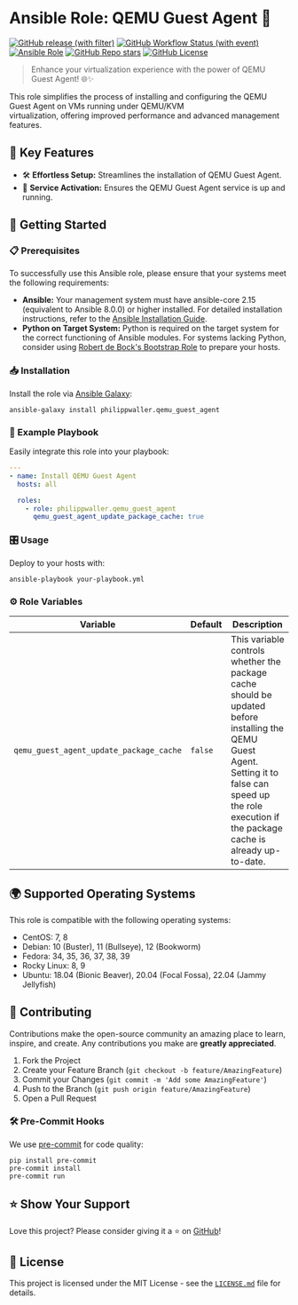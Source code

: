 # Ansible Role: QEMU Guest Agent 🚀
[![GitHub release (with filter)](https://img.shields.io/github/v/release/philippwaller/ansible-role-qemu_guest_agent)](https://github.com/philippwaller/ansible-role-qemu_guest_agent/releases)
[![GitHub Workflow Status (with event)](https://img.shields.io/github/actions/workflow/status/philippwaller/ansible-role-qemu_guest_agent/ci.yaml)](https://github.com/philippwaller/ansible-role-qemu_guest_agent/actions/workflows/ci.yaml)
[![Ansible Role](https://img.shields.io/ansible/role/d/philippwaller/qemu_guest_agent)](https://galaxy.ansible.com/ui/standalone/roles/philippwaller/qemu_guest_agent/)
[![GitHub Repo stars](https://img.shields.io/github/stars/philippwaller/ansible-role-qemu_guest_agent)](https://github.com/philippwaller/ansible-role-qemu_guest_agent)
[![GitHub License](https://img.shields.io/github/license/philippwaller/ansible-role-qemu_guest_agent)](https://github.com/philippwaller/ansible-role-qemu_guest_agent/blob/main/LICENSE.md)

> Enhance your virtualization experience with the power of QEMU Guest Agent! 🌐✨

This role simplifies the process of installing and configuring the QEMU Guest Agent on VMs running under QEMU/KVM      
virtualization, offering improved performance and advanced management features.

## 🌟 Key Features

- 🛠 **Effortless Setup:** Streamlines the installation of QEMU Guest Agent.
- 🚀 **Service Activation:** Ensures the QEMU Guest Agent service is up and running.

## 🚀 Getting Started

### 📋 Prerequisites

To successfully use this Ansible role, please ensure that your systems meet the following requirements:

- **Ansible:** Your management system must have ansible-core 2.15 (equivalent to Ansible 8.0.0) or higher installed. For
detailed installation instructions, refer to the [Ansible Installation Guide](https://docs.ansible.com/ansible/latest/installation_guide/index.html).
- **Python on Target System:** Python is required on the target system for the correct functioning of Ansible modules. 
For systems lacking Python, consider using [Robert de Bock's Bootstrap Role](https://galaxy.ansible.com/robertdebock/bootstrap)
to prepare your hosts.

### 📥 Installation

Install the role via [Ansible Galaxy](https://galaxy.ansible.com/ui/standalone/roles/philippwaller/qemu_guest_agent/):

```shell
ansible-galaxy install philippwaller.qemu_guest_agent
```

### 📘 Example Playbook

Easily integrate this role into your playbook:

```yaml
---
- name: Install QEMU Guest Agent
  hosts: all

  roles:
    - role: philippwaller.qemu_guest_agent
      qemu_guest_agent_update_package_cache: true
```

### 🎛 Usage

Deploy to your hosts with:

```shell
ansible-playbook your-playbook.yml
```

### ⚙️ Role Variables

| Variable                                | Default | Description                                                                                                                                                                                                |
|-----------------------------------------|---------|------------------------------------------------------------------------------------------------------------------------------------------------------------------------------------------------------------|
| `qemu_guest_agent_update_package_cache` | `false` | This variable controls whether the package cache should be updated before installing the QEMU Guest Agent. Setting it to false can speed up the role execution if the package cache is already up-to-date. |

## 🌍 Supported Operating Systems

This role is compatible with the following operating systems:

- CentOS: 7, 8
- Debian: 10 (Buster), 11 (Bullseye), 12 (Bookworm)
- Fedora: 34, 35, 36, 37, 38, 39
- Rocky Linux: 8, 9
- Ubuntu: 18.04 (Bionic Beaver), 20.04 (Focal Fossa), 22.04 (Jammy Jellyfish)

## 🤝 Contributing

Contributions make the open-source community an amazing place to learn, inspire, and create. Any contributions you make 
are **greatly appreciated**.

1. Fork the Project
2. Create your Feature Branch (`git checkout -b feature/AmazingFeature`)
3. Commit your Changes (`git commit -m 'Add some AmazingFeature'`)
4. Push to the Branch (`git push origin feature/AmazingFeature`)
5. Open a Pull Request

### 🛠 Pre-Commit Hooks

We use [pre-commit](https://pre-commit.com/) for code quality:

```shell
pip install pre-commit
pre-commit install
pre-commit run
```

## ⭐️ Show Your Support

Love this project? Please consider giving it a ⭐️ on [GitHub](https://github.com/philippwaller/ansible-role-qemu_guest_agent)!

## 📜 License

This project is licensed under the MIT License - see the [`LICENSE.md`](https://github.com/philippwaller/ansible-role-qemu_guest_agent/blob/master/LICENSE.md) file for details.
